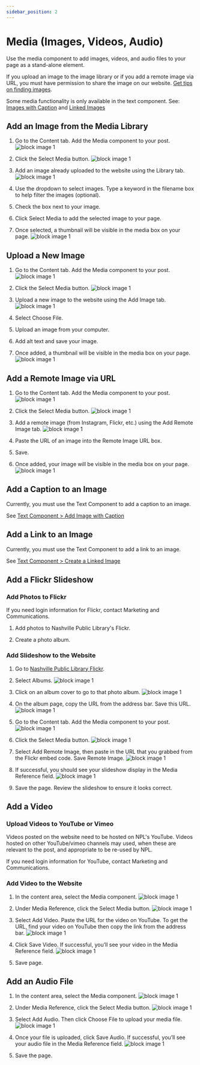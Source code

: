 ```yaml
---
sidebar_position: 2
---
```


# Media (Images, Videos, Audio)

Use the media component to add images, videos, and audio files to your page as a stand-alone element.

If you upload an image to the image library or if you add a remote image via URL, you must have permission to share the image on our website. [Get tips on finding images](/docs/blog-orientation/images/#find-an-image-for-a-post).

Some media functionality is only available in the text component. See: [Images with Caption](/docs/add-update-content/add-content-with-components/text/#add-an-image-with-a-caption) and [Linked Images](/docs/add-update-content/add-content-with-components/text/#create-a-linked-image)

## Add an Image from the Media Library

1. Go to the Content tab. Add the Media component to your post.
![block image 1](/img/media-1.png)

1. Click the Select Media button.
![block image 1](/img/media-2.png)

1. Add an image already uploaded to the website using the Library tab.
![block image 1](/img/media-3.png)

1. Use the dropdown to select images. Type a keyword in the filename box to help filter the images (optional).

1. Check the box next to your image.

1. Click Select Media to add the selected image to your page.

1. Once selected, a thumbnail will be visible in the media box on your page.
![block image 1](/img/media-5.png)

## Upload a New Image

1. Go to the Content tab. Add the Media component to your post.
![block image 1](/img/media-1.png)

1. Click the Select Media button.
![block image 1](/img/media-2.png)

1. Upload a new image to the website using the Add Image tab.
![block image 1](/img/media-4.png)

1. Select Choose File.

1. Upload an image from your computer.

1. Add alt text and save your image.  

1. Once added, a thumbnail will be visible in the media box on your page.
![block image 1](/img/media-7.png)

## Add a Remote Image via URL

1. Go to the Content tab. Add the Media component to your post.
![block image 1](/img/media-1.png)

1. Click the Select Media button.
![block image 1](/img/media-2.png)

1. Add a remote image (from Instagram, Flickr, etc.) using the Add Remote Image tab.
![block image 1](/img/media-6.png)

1. Paste the URL of an image into the Remote Image URL box.

1. Save.

1. Once added, your image will be visible in the media box on your page.
![block image 1](/img/media-8.png)

## Add a Caption to an Image

Currently, you must use the Text Component to add a caption to an image.

See [Text Component > Add Image with Caption](/docs/add-update-content/add-content-with-components/text/#add-an-image-with-a-caption)

## Add a Link to an Image

Currently, you must use the Text Component to add a link to an image.

See [Text Component > Create a Linked Image](/docs/add-update-content/add-content-with-components/text/#create-a-linked-image)

## Add a Flickr Slideshow

### Add Photos to Flickr

If you need login information for Flickr, contact Marketing and Communications.

1. Add photos to Nashville Public Library's Flickr.

1. Create a photo album.

### Add Slideshow to the Website

1. Go to [Nashville Public Library Flickr](https://www.flickr.com/photos/nashvillepubliclibrary).

1. Select Albums.
![block image 1](/img/media-9.png)

1. Click on an album cover to go to that photo album.
![block image 1](/img/media-10.png)

1. On the album page, copy the URL from the address bar. Save this URL.
![block image 1](/img/media-11.png)

1. Go to the Content tab. Add the Media component to your post.
![block image 1](/img/media-1.png)

1. Click the Select Media button.
![block image 1](/img/media-2.png)

1. Select Add Remote Image, then paste in the URL that you grabbed from the Flickr embed code. Save Remote Image.
![block image 1](/img/media-12.png)

1. If successful, you should see your slideshow display in the Media Reference field.
![block image 1](/img/media-13.png)

1. Save the page. Review the slideshow to ensure it looks correct.

## Add a Video

### Upload Videos to YouTube or Vimeo

Videos posted on the website need to be hosted on NPL's YouTube. Videos hosted on other YouTube/vimeo channels may used, when these are relevant to the post, and appropriate to be re-used by NPL.

If you need login information for YouTube, contact Marketing and Communications.

### Add Video to the Website

1. In the content area, select the Media component.
![block image 1](/img/media-1.png)

1. Under Media Reference, click the Select Media button.
![block image 1](/img/media-2.png)

1. Select Add Video. Paste the URL for the video on YouTube. To get the URL, find your video on YouTube then copy the link from the address bar.
![block image 1](/img/media-14.png)

1. Click Save Video. If successful, you’ll see your video in the Media Reference field.
![block image 1](/img/media-15.png)

1. Save page.

## Add an Audio File

1. In the content area, select the Media component.
![block image 1](/img/media-1.png)

1. Under Media Reference, click the Select Media button.
![block image 1](/img/media-2.png)

1. Select Add Audio. Then click Choose File to upload your media file.
![block image 1](/img/media-16.png)

1. Once your file is uploaded, click Save Audio. If successful, you’ll see your audio file in the Media Reference field.
![block image 1](/img/media-17.png)

1. Save the page.
